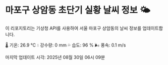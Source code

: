 
# 마포구 상암동 초단기 실황 날씨 정보 🌤️

이 리포지토리는 기상청 API를 사용하여 서울 마포구 상암동의 날씨 정보를 업데이트합니다. 

🌡️ 기온: 26.9 ℃
💧 강수량: 0 mm
💦 습도: 96 %
🌬️ 풍속: 0.1 m/s

마지막 업데이트 시각: 2025년 08월 30일 06시 09분    
